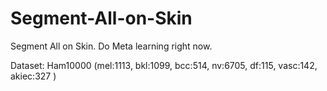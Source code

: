 # Segment-All-on-Skin
Segment All on Skin. Do Meta learning right now.</br>

Dataset: Ham10000 (mel:1113, bkl:1099, bcc:514, nv:6705, df:115, vasc:142, akiec:327 )